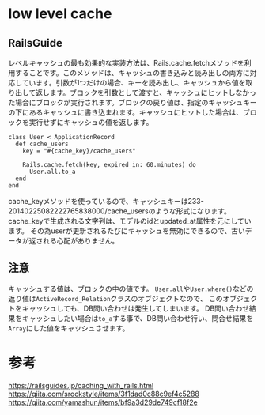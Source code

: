 # low level cache

## RailsGuide
レベルキャッシュの最も効果的な実装方法は、Rails.cache.fetchメソッドを利用することです。このメソッドは、キャッシュの書き込みと読み出しの両方に対応しています。引数が1つだけの場合、キーを読み出し、キャッシュから値を取り出して返します。ブロックを引数として渡すと、キャッシュにヒットしなかった場合にブロックが実行されます。ブロックの戻り値は、指定のキャッシュキーの下にあるキャッシュに書き込まれます。キャッシュにヒットした場合は、ブロックを実行せずにキャッシュの値を返します。

```
class User < ApplicationRecord
  def cache_users
    key = "#{cache_key}/cache_users"

    Rails.cache.fetch(key, expired_in: 60.minutes) do
      User.all.to_a
  end
end
```

cache_keyメソッドを使っているので、キャッシュキーは233-20140225082222765838000/cache_usersのような形式になります。cache_keyで生成される文字列は、モデルのidとupdated_at属性を元にしています。
その為userが更新されるたびにキャッシュを無効にできるので、古いデータが返される心配がありません。

## 注意
キャッシュする値は、ブロックの中の値です。
`User.all`や`User.where()`などの返り値は`ActiveRecord_Relation`クラスのオブジェクトなので、
このオブジェクトをキャッシュしても、DB問い合わせは発生してしまいます。
DB問い合わせ結果をキャッシュしたい場合は`to_a`する事で、DB問い合わせ行い、問合せ結果を`Array`にした値をキャッシュさせます。

# 参考
https://railsguides.jp/caching_with_rails.html
https://qiita.com/srockstyle/items/3f1dad0c88c9ef4c5288
https://qiita.com/yamashun/items/bf9a3d29de749cf18f2e
